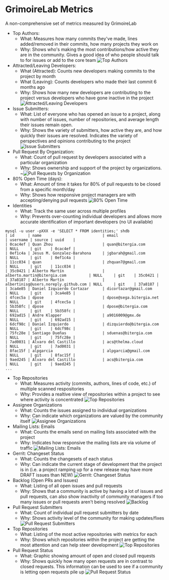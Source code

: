 # GrimoireLab Metrics

A non-comprehensive set of metrics measured by GrimoireLab

* Top Authors:
  * What: Measures how many commits they've made, lines added/removed in their commits, how many projects they work on
  * Why: Shows who's making the most contributions/how active they are in the community. Gives a good idea of who people should talk to for issues or add to the core team
  ![Top Authors](https://github.com/b-hodges/grimoirelab-roadmap/blob/master/Top%20Authors.PNG)
* Attracted/Leaving Developers:
  * What (Attracted): Counts new developers making commits to the project by month
  * What (Leaving): Counts developers who made their last commit 6 months ago
  * Why: Shows how many new developers are contributing to the project versus developers who have gone inactive in the project
  ![Attracted/Leaving Developers](https://github.com/b-hodges/grimoirelab-roadmap/blob/master/attracted_inactive.PNG)
* Issue Submitters:
  * What: List of everyone who has opened an issue to a project, along with number of issues, number of repositories, and average length their issues remain open.
  * Why: Shows the variety of submitters, how active they are, and how quickly their issues are resolved. Indicates the variety of perspectives and opinions contributing to the project
  ![Issue Submitters](https://github.com/b-hodges/grimoirelab-roadmap/blob/master/issue_submitters.PNG)
* Pull Request By Organization:
  * What: Count of pull request by developers associated with a particular organization
  * Why: Shows ownership and support of the project by organizations.
  ~![Pull Requests by Organization](https://github.com/b-hodges/grimoirelab-roadmap/blob/master/pull_req_org.PNG)
* 80% Open Time (days):
  * What: Amount of time it takes for 80% of pull requests to be closed from a specific month/day
  * Why: Shows how responsive project managers are with accepting/denying pull requests
 ![80% Open Time](https://github.com/b-hodges/grimoirelab-roadmap/blob/master/80_percent_open_time.PNG)
* Identities
  * What: Track the same user across multiple profiles
  * Why: Prevents over-counting individual developers and allows more accurate identification of important developers
(no UI available)
```
mysql -u user -pXXX -e 'SELECT * FROM identities;' shdb
| id      | name                           | email                                | username | source | uuid    |
| 0cac4ef | Quan Zhou                      | quan@bitergia.com                    | NULL     | git    | 0cac4ef |
| 0ef1c4a | Jesus M. Gonzalez-Barahona     | jgbarah@gmail.com                    | NULL     | git    | 0ef1c4a |
| 11cc034 | quan                           | zhquan7@gmail.com                    | NULL     | git    | 11cc034 |
| 35c0421 | Alberto Martín                 | alberto.martin@bitergia.com          | NULL     | git    | 35c0421 |
| 37a8187 | Alberto Martín                 | albertinisg@users.noreply.github.com | NULL     | git    | 37a8187 |
| 3ca4e85 | Daniel Izquierdo Cortazar      | dicortazar@gmail.com                 | NULL     | git    | 3ca4e85 |
| 4fcec5a | dpose                          | dpose@sega.bitergia.net              | NULL     | git    | 4fcec5a |
| 5b358fc | dpose                          | dpose@bitergia.com                   | NULL     | git    | 5b358fc |
| 692ad15 | Andre Klapper                  | a9016009@gmx.de                      | NULL     | git    | 692ad15 |
| 6dcf98c | Daniel Izquierdo               | dizquierdo@bitergia.com              | NULL     | git    | 6dcf98c |
| 75fc28e | Santiago Dueñas                | sduenas@bitergia.com                 | NULL     | git    | 75fc28e |
| 7ad0031 | Alvaro del Castillo            | acs@thelma.cloud                     | NULL     | git    | 7ad0031 |
| 8fac15f | alpgarcia                      | alpgarcia@gmail.com                  | NULL     | git    | 8fac15f |
| 9aed245 | Alvaro del Castillo            | acs@bitergia.com                     | NULL     | git    | 9aed245 |
...
```
* Top Repositories
  * What: Measures activity (commits, authors, lines of code, etc.) of multiple scanned respositories
  * Why: Provides a realtive view of repositories within a project to see where activity is concentrated
![Top Repositories](images/top-repos.png)
* Assignee Organizations
  * What: Counts the issues assigned to individual organizations
  * Why: Can indicate which organizations are valued by the community itself
![Assignee Organizations](images/assignee-orgs.png)
* Mailing Lists: Emails
  * What: Counts the emails send on mailing lists associated with the project
  * Why: Indicates how responsive the mailing lists are via volume of traffic
![Mailing Lists: Emails](images/mailing-lists.png)
* Gerrit: Changeset Status
  * What: Counts the changesets of each status
  * Why: Can indicate the current stage of development that the project is in (i.e. a project ramping up for a new release may have more DRAFT issues than NEW)
![Gerrit: Changeset Status](images/gerrit-status.png)
* Backlog (Open PRs and Issues)
  * What: Listing of all open issues and pull requests
  * Why: Shows that a community is active by having a lot of issues and pull requests, can also show inactivity of community managers if too many issues or pull requests aren't being resolved
  ![Backlog](https://github.com/b-hodges/grimoirelab-roadmap/blob/master/backlog.PNG)
* Pull Request Submitters
  * What: Count of individual pull request submitters by date
  * Why: Shows activity level of the community for making updates/fixes
    ![Pull Request Submitters](https://github.com/b-hodges/grimoirelab-roadmap/blob/master/pull_request_submitters.PNG)
* Top Repositories
  * What: Listing of the most active repositories with metrics for each
  * Why: Shows which repositories within the project are getting the most attention and can help steer development
  ![Top Repositories](https://github.com/b-hodges/grimoirelab-roadmap/blob/master/top_repos.PNG)
* Pull Request Status
  * What: Graphic showing amount of open and closed pull requests
  * Why: Shows quickly how many open requests are in contrast to closed requests. This information can be used to see if a community is letting open requests pile up
  ![Pull Request Status](https://github.com/b-hodges/grimoirelab-roadmap/blob/master/pull_status.PNG)
